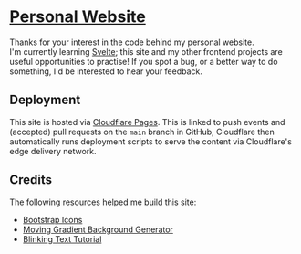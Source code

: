 # [Personal Website](https://www.archiebiddiscombe.com)
Thanks for your interest in the code behind my personal website.  
I'm currently learning [Svelte](https://svelte.dev); this site and my other frontend projects are useful opportunities to practise! If you spot a bug, or a better way to do something, I'd be interested to hear your feedback.

## Deployment
This site is hosted via [Cloudflare Pages](https://pages.cloudflare.com/). This is linked to push events and (accepted) pull requests on the `main` branch in GitHub, Cloudflare then automatically runs deployment scripts to serve the content via Cloudflare's edge delivery network.

## Credits
The following resources helped me build this site:
- [Bootstrap Icons](https://icons.getbootstrap.com/)
- [Moving Gradient Background Generator](https://www.gradient-animator.com/)
- [Blinking Text Tutorial](https://www.w3docs.com/snippets/css/how-to-create-a-blinking-effect-with-css3-animations.html)